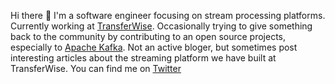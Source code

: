 Hi there 👋 I'm a software engineer focusing on stream processing platforms. Currently working at [TransferWise](https://transferwise.com). Occasionally trying to give something back to the community by contributing to an open source projects, especially to [Apache Kafka](https://github.com/apache/kafka). Not an active bloger, but sometimes post interesting articles about the streaming platform we have built at TransferWise. You can find me on [Twitter](https://twitter.com/l4ik8e)
